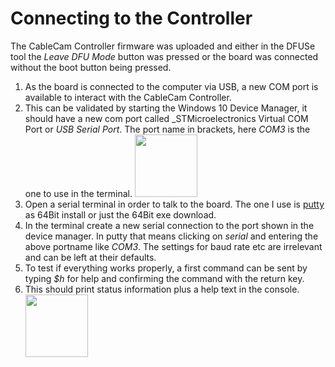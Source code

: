 # Connecting to the Controller

The CableCam Controller firmware was uploaded and either in the DFUSe tool the _Leave DFU Mode_ button was pressed or the board was connected without the boot button being pressed. 

1. As the board is connected to the computer via USB, a new COM port is available to interact with the CableCam Controller.
1. This can be validated by starting the Windows 10 Device Manager, it should have a new com port called _STMicroelectronics Virtual COM Port or _USB Serial Port_. The port name in brackets, here _COM3_ is the one to use in the terminal. 
<a href="https://raw.githubusercontent.com/wernerdaehn/CC3D-CableCam-Controller/master/_images/WindowsDeviceManager.jpg"><img src="_images/WindowsDeviceManager.jpg" height="100px"/></a>
1. Open a serial terminal in order to talk to the board. The one I use is [putty](https://www.chiark.greenend.org.uk/~sgtatham/putty/latest.html) as 64Bit install or just the 64Bit exe download.
1. In the terminal create a new serial connection to the port shown in the device manager. In putty that means clicking on _serial_ and entering the above portname like _COM3_. The settings for baud rate etc are irrelevant and can be left at their defaults.
1. To test if everything works properly, a first command can be sent by typing _$h_ for help and confirming the command with the return key.
1. This should print status information plus a help text in the console.
  <a href="https://raw.githubusercontent.com/wernerdaehn/CC3D-CableCam-Controller/master/_images/console_help.png"><img src="_images/console_help.png" height="100px"/></a>



